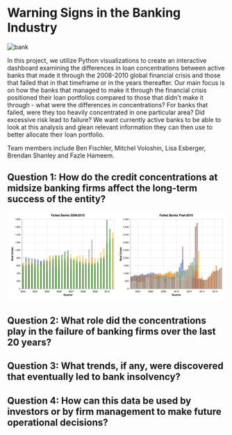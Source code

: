 # Warning Signs in the Banking Industry
![bank](https://media.brstatic.com/2017/03/20164944/what-happens-when-bank-fails-1-intro-lg.jpg)

In this project, we utilize Python visualizations to create an interactive dashboard examining the differences in loan concentrations between active banks that made it through the 2008-2010 global financial crisis and those that failed that in that timeframe or in the years thereafter.  Our main focus is on how the banks that managed to make it through the financial crisis positioned their loan portfolios compared to those that didn't make it through - what were the differences in concentrations?  For banks that failed, were they too heavily concentrated in one particular area?  Did excessive risk lead to failure?  We want currently active banks to be able to look at this analysis and glean relevant information they can then use to better allocate their loan portfolio.

Team members include Ben Fischler, Mitchel Voloshin, Lisa Esberger, Brendan Shanley and Fazle Hameem.

## Question 1: How do the credit concentrations at midsize banking firms affect the long-term success of the entity?
![Plot1.1](/Pics_of_Plots/Plot1.1.png?raw=true)


## Question 2: What role did the concentrations play in the failure of banking firms over the last 20 years?


## Question 3: What trends, if any, were discovered that eventually led to bank insolvency?


## Question 4: How can this data be used by investors or by firm management to make future operational decisions?